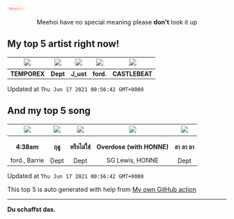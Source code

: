 [![Meehoi Logo](https://github.com/beam41/beam41/raw/master/mh.svg)](http://my.meehoi.me/)
<p align="center">Meehoi have no special meaning please <b>don't</b> look it up</p>

## My top 5 artist right now!
<!-- table start -->
|<img src="https://i.scdn.co/image/ab6761610000f178b92dcb3d365b9860bf0859dd">|<img src="https://i.scdn.co/image/617a9da2d7e4cdf3c83fa6f676975e1443064f14">|<img src="https://i.scdn.co/image/ab67616d0000485109740fd1a552a03f060231be">|<img src="https://i.scdn.co/image/962265eca633b45bd365ba27d4eb84384e83c980">|<img src="https://i.scdn.co/image/95e36577564d7cb661d52279ada3e01a326e1f8e">|
| :---: | :---: | :---: | :---: | :---: |
|<b>TEMPOREX</b>|<b>Dept</b>|<b>J_ust</b>|<b>ford.</b>|<b>CASTLEBEAT</b>|

Updated at `Thu Jun 17 2021 00:56:42 GMT+0000`
<!-- table end -->

## And my top 5 song
<!-- table song start -->
|<img src="https://i.scdn.co/image/ab67616d00001e02baf6652226fded131e43e80f">|<img src="https://i.scdn.co/image/ab67616d00001e027cb744b7588fdcf838407c50">|<img src="https://i.scdn.co/image/ab67616d00001e028d2c6fa63d72dd37a04f1df7">|<img src="https://i.scdn.co/image/ab67616d00001e02113ef593aa679b556f0659b2">|<img src="https://i.scdn.co/image/ab67616d00001e02d7f88aacdc8b214df5ccf7ba">|
| :---: | :---: | :---: | :---: | :---: |
|<p><b>4:38am</b></p> ford., Barrie|<p><b>ฤดู</b></p> Dept|<p><b>หรือไม่ใช่</b></p> Dept|<p><b>Overdose (with HONNE)</b></p> SG Lewis, HONNE|<p><b>ลา ลา ลา</b></p> Dept|

Updated at `Thu Jun 17 2021 00:56:42 GMT+0000`
<!-- table song end -->

This top 5 is auto generated with help from [My own GitHub action](https://github.com/beam41/spotify-listening)

---

**Du schaffst das.**